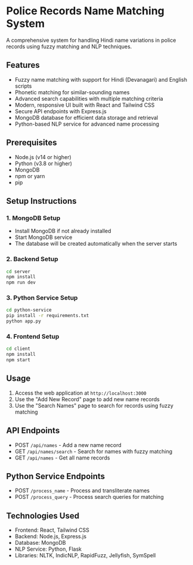 # Police Records Name Matching System

A comprehensive system for handling Hindi name variations in police records using fuzzy matching and NLP techniques.

## Features

- Fuzzy name matching with support for Hindi (Devanagari) and English scripts
- Phonetic matching for similar-sounding names
- Advanced search capabilities with multiple matching criteria
- Modern, responsive UI built with React and Tailwind CSS
- Secure API endpoints with Express.js
- MongoDB database for efficient data storage and retrieval
- Python-based NLP service for advanced name processing

## Prerequisites

- Node.js (v14 or higher)
- Python (v3.8 or higher)
- MongoDB
- npm or yarn
- pip

## Setup Instructions

### 1. MongoDB Setup
- Install MongoDB if not already installed
- Start MongoDB service
- The database will be created automatically when the server starts

### 2. Backend Setup
```bash
cd server
npm install
npm run dev
```

### 3. Python Service Setup
```bash
cd python-service
pip install -r requirements.txt
python app.py
```

### 4. Frontend Setup
```bash
cd client
npm install
npm start
```

## Usage

1. Access the web application at `http://localhost:3000`
2. Use the "Add New Record" page to add new name records
3. Use the "Search Names" page to search for records using fuzzy matching

## API Endpoints

- POST `/api/names` - Add a new name record
- GET `/api/names/search` - Search for names with fuzzy matching
- GET `/api/names` - Get all name records

## Python Service Endpoints

- POST `/process_name` - Process and transliterate names
- POST `/process_query` - Process search queries for matching

## Technologies Used

- Frontend: React, Tailwind CSS
- Backend: Node.js, Express.js
- Database: MongoDB
- NLP Service: Python, Flask
- Libraries: NLTK, IndicNLP, RapidFuzz, Jellyfish, SymSpell
